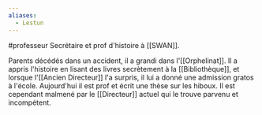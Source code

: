 ```yaml
---
aliases:
  - Lestun
---
```

#professeur
Secrétaire et prof d'histoire à [[SWAN]].

Parents décédés dans un accident, il a grandi dans l'[[Orphelinat]]. Il a appris l'histoire en lisant des livres secrètement à la [[Bibliothèque]], et lorsque l'[[Ancien Directeur]] l'a surpris, il lui a donné une admission gratos à l'école. Aujourd'hui il est prof et écrit une thèse sur les hiboux. Il est cependant malmené par le [[Directeur]] actuel qui le trouve parvenu et incompétent.